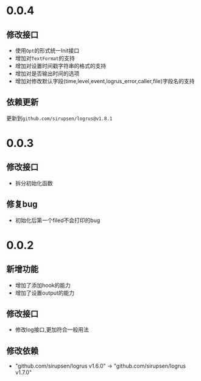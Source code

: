 # 0.0.4

## 修改接口

+ 使用`Opt`的形式统一Init接口
+ 增加对`TextFormat`的支持
+ 增加对设置时间戳字符串的格式的支持
+ 增加对是否输出时间的选项
+ 增加对修改默认字段(time,level,event,logrus_error,caller,file)字段名的支持

## 依赖更新

更新到`github.com/sirupsen/logrus@v1.8.1`

# 0.0.3

## 修改接口

+ 拆分初始化函数

## 修复bug

+ 初始化后第一个filed不会打印的bug

# 0.0.2

## 新增功能

+ 增加了添加hook的能力
+ 增加了设置output的能力

## 修改接口

+ 修改log接口,更加符合一般用法

## 修改依赖

+ "github.com/sirupsen/logrus v1.6.0" -> "github.com/sirupsen/logrus v1.7.0"